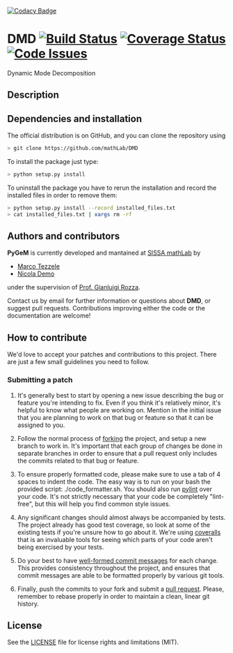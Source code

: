 [![Codacy Badge](https://api.codacy.com/project/badge/Grade/75f02cdeed684c25a273eaffb0d89880)](https://www.codacy.com/app/mathLab/DMD?utm_source=github.com&utm_medium=referral&utm_content=mathLab/DMD&utm_campaign=badger)
# DMD [![Build Status](https://travis-ci.org/mathLab/DMD.svg?branch=master)](https://travis-ci.org/mathLab/DMD) [![Coverage Status](https://coveralls.io/repos/github/mathLab/DMD/badge.svg)](https://coveralls.io/github/mathLab/DMD) [![Code Issues](https://www.quantifiedcode.com/api/v1/project/b5605d26e9e84ed0a6c8740caa66728a/badge.svg)](https://www.quantifiedcode.com/app/project/b5605d26e9e84ed0a6c8740caa66728a)

Dynamic Mode Decomposition

## Description

## Dependencies and installation

The official distribution is on GitHub, and you can clone the repository using

```bash
> git clone https://github.com/mathLab/DMD
```

To install the package just type:

```bash
> python setup.py install
```

To uninstall the package you have to rerun the installation and record the installed files in order to remove them:

```bash
> python setup.py install --record installed_files.txt
> cat installed_files.txt | xargs rm -rf
```


## Authors and contributors
**PyGeM** is currently developed and mantained at [SISSA mathLab](http://mathlab.sissa.it/) by
* [Marco Tezzele](mailto:marcotez@gmail.com)
* [Nicola Demo](mailto:demo.nicola@gmail.com)

under the supervision of [Prof. Gianluigi Rozza](mailto:gianluigi.rozza@sissa.it).

Contact us by email for further information or questions about **DMD**, or suggest pull requests. Contributions improving either the code or the documentation are welcome!


## How to contribute
We'd love to accept your patches and contributions to this project. There are
just a few small guidelines you need to follow.

### Submitting a patch

  1. It's generally best to start by opening a new issue describing the bug or
     feature you're intending to fix.  Even if you think it's relatively minor,
     it's helpful to know what people are working on.  Mention in the initial
     issue that you are planning to work on that bug or feature so that it can
     be assigned to you.

  2. Follow the normal process of [forking][] the project, and setup a new
     branch to work in.  It's important that each group of changes be done in
     separate branches in order to ensure that a pull request only includes the
     commits related to that bug or feature.

  3. To ensure properly formatted code, please make sure to use a tab of 4
     spaces to indent the code. The easy way is to run on your bash the provided
     script: ./code_formatter.sh. You should also run [pylint][] over your code.
     It's not strictly necessary that your code be completely "lint-free",
     but this will help you find common style issues.

  4. Any significant changes should almost always be accompanied by tests.  The
     project already has good test coverage, so look at some of the existing
     tests if you're unsure how to go about it. We're using [coveralls][] that
     is an invaluable tools for seeing which parts of your code aren't being
     exercised by your tests.

  5. Do your best to have [well-formed commit messages][] for each change.
     This provides consistency throughout the project, and ensures that commit
     messages are able to be formatted properly by various git tools.

  6. Finally, push the commits to your fork and submit a [pull request][]. Please,
     remember to rebase properly in order to maintain a clean, linear git history.

[forking]: https://help.github.com/articles/fork-a-repo
[pylint]: https://www.pylint.org/
[coveralls]: https://coveralls.io
[well-formed commit messages]: http://tbaggery.com/2008/04/19/a-note-about-git-commit-messages.html
[pull request]: https://help.github.com/articles/creating-a-pull-request


## License

See the [LICENSE](LICENSE) file for license rights and limitations (MIT).
